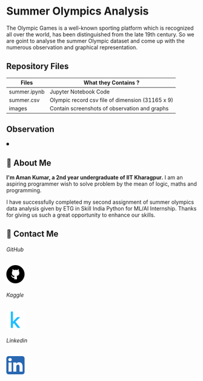 # Summer Olympics Analysis

The Olympic Games is a well-known sporting platform which is recognized all over the world, has been distinguished from the late 19th century. So we are goint to analyse the summer Olympic dataset and come up with the numerous observation and graphical representation.


## Repository Files

  | Files             | What they Contains ?                                                               |
| ----------------- | ------------------------------------------------------------------ |
| summer.ipynb |Jupyter Notebook Code |
| summer.csv |Olympic record csv file of dimension (31165 x 9)|
| images |  Contain screenshots of observation and graphs|

 

## Observation

```bash
● 

```


  
## 🚀 About Me
**I'm Aman Kumar, a 2nd year undergraduate of IIT Kharagpur.** I am an aspiring programmer wish to solve problem by the mean of logic, maths and programming. 

I have successfully completed my second assignment of summer olympics data analysis given by ETG in Skill India Python for ML/AI Internship. Thanks for giving us such a great opportunity to enhance our skills.



## 🔗 Contact Me

###### GitHub
[![portfolio](https://github.com/ajaman190/ETG_Inventory_Management_System_Project/blob/main/Images/Social%20Media%20Logo/1964417_github_logo_media_social_icon.png)](https://github.com/ajaman190) 


###### Kaggle
[![kaggle](https://github.com/ajaman190/ETG_Inventory_Management_System_Project/blob/main/Images/Social%20Media%20Logo/4373210_kaggle_logo_logos_icon.png)](https://www.kaggle.com/aman190)


###### Linkedin
[![linkedin](https://github.com/ajaman190/ETG_Inventory_Management_System_Project/blob/main/Images/Social%20Media%20Logo/5296501_linkedin_network_linkedin%20logo_icon.png)](https://www.linkedin.com/in/aman-kumar-586b23216/)
